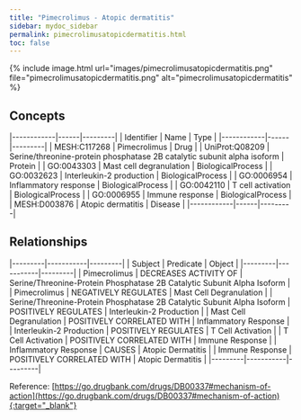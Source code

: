 ```yaml
---
title: "Pimecrolimus - Atopic dermatitis"
sidebar: mydoc_sidebar
permalink: pimecrolimusatopicdermatitis.html
toc: false 
---
```


{% include image.html url="images/pimecrolimusatopicdermatitis.png" file="pimecrolimusatopicdermatitis.png" alt="pimecrolimusatopicdermatitis" %}

## Concepts

|------------|------|---------|
| Identifier | Name | Type    |
|------------|------|---------|
| MESH:C117268 | Pimecrolimus | Drug |
| UniProt:Q08209 | Serine/threonine-protein phosphatase 2B catalytic subunit alpha isoform | Protein |
| GO:0043303 | Mast cell degranulation | BiologicalProcess |
| GO:0032623 | Interleukin-2 production | BiologicalProcess |
| GO:0006954 | Inflammatory response | BiologicalProcess |
| GO:0042110 | T cell activation | BiologicalProcess |
| GO:0006955 | Immune response | BiologicalProcess |
| MESH:D003876 | Atopic dermatitis | Disease |
|------------|------|---------|

## Relationships

|---------|-----------|---------|
| Subject | Predicate | Object  |
|---------|-----------|---------|
| Pimecrolimus | DECREASES ACTIVITY OF | Serine/Threonine-Protein Phosphatase 2B Catalytic Subunit Alpha Isoform |
| Pimecrolimus | NEGATIVELY REGULATES | Mast Cell Degranulation |
| Serine/Threonine-Protein Phosphatase 2B Catalytic Subunit Alpha Isoform | POSITIVELY REGULATES | Interleukin-2 Production |
| Mast Cell Degranulation | POSITIVELY CORRELATED WITH | Inflammatory Response |
| Interleukin-2 Production | POSITIVELY REGULATES | T Cell Activation |
| T Cell Activation | POSITIVELY CORRELATED WITH | Immune Response |
| Inflammatory Response | CAUSES | Atopic Dermatitis |
| Immune Response | POSITIVELY CORRELATED WITH | Atopic Dermatitis |
|---------|-----------|---------|

Reference: [https://go.drugbank.com/drugs/DB00337#mechanism-of-action](https://go.drugbank.com/drugs/DB00337#mechanism-of-action){:target="_blank"}